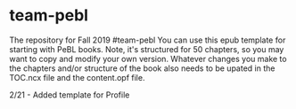 # team-pebl
The repository for Fall 2019 #team-pebl
You can use this epub template for starting with PeBL books.
Note, it's structured for 50 chapters, so you may want to copy and modify your own version.
Whatever changes you make to the chapters and/or structure of the book also needs to be upated in the TOC.ncx file and the content.opf file.


2/21 - Added template for Profile
